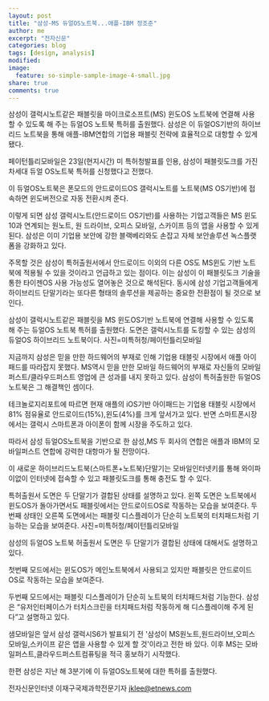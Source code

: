 ```yaml
---
layout: post
title: "삼성-MS 듀얼OS노트북...애플-IBM 정조준"
author: me
excerpt: "전자신문"
categories: blog
tags: [design, analysis]
modified:
image:
  feature: so-simple-sample-image-4-small.jpg
share: true
comments: true
---
```


삼성이 갤럭시노트같은 패블릿을 마이크로소프트(MS) 윈도OS 노트북에 연결해 사용할 수 있도록 해 주는 듀얼OS 노트북 특허를 출원했다. 삼성은 이 듀얼OS기반의 하이브리드 노트북을 통해 애플-IBM연합의 기업용 패블릿 전략에 효율적으로 대항할 수 있게 됐다. 

페이턴틀리모바일은 23일(현지시간) 미 특허청발표를 인용, 삼성이 패블릿도크를 가진 차세대 듀얼 OS노트북 특허를 신청했다고 전했다. 

이 듀얼OS노트북은 폰모드의 안드로이드OS 갤럭시노트를 노트북(MS OS기반)에 접속하면 윈도버전으로 자동 전환시켜 준다. 

이렇게 되면 삼성 갤럭시노트(안드로이드 OS기반)를 사용하는 기업고객들은 MS 윈도10과 연계되는 원노트, 원 드라이브, 오피스 모바일, 스카이프 등의 앱을 사용할 수 있게 된다. 삼성은 이미 기업용 보안에 강한 블랙베리와도 손잡고 자체 보안솔루션 녹스플랫폼을 강화하고 있다. 

주목할 것은 삼성이 특허출원서에서 안드로이드 이외의 다른 OS도 MS윈도 기반 노트북에 적용될 수 있을 것이라고 언급하고 있는 점이다. 이는 삼성이 이 패블릿도크 기술을 통한 타이젠OS 사용 가능성도 열어놓은 것으로 해석된다. 동시에 삼성 기업고객들에게 하이브리드 단말기라는 또다른 형태의 솔루션을 제공하는 중요한 전환점이 될 것으로 보인다. 



삼성이 갤럭시노트같은 패블릿을 MS 윈도OS기반 노트북에 연결해 사용할 수 있도록 해 주는 듀얼OS 노트북 특허를 출원했다. 도면은 갤럭시노트를 도킹할 수 있는 삼성의 듀얼OS 하이브리드 노트북이다. 사진=미특허청/페이턴틀리모바일


지금까지 삼성은 믿을 만한 하드웨어의 부재로 인해 기업용 태블릿 시장에서 애플 아이패드를 따라잡지 못했다. MS역시 믿을 만한 모바일 하드웨어의 부재로 자신들의 모바일퍼스트/클라우드퍼스트 영업에 큰 성과를 내지 못하고 있다. 삼성이 특허출원한 듀얼OS노트북은 그 해결책인 셈이다. 

테크놀로지리포트에 따르면 현재 애플의 iOS기반 아이패드는 기업용 태블릿 시장에서 81% 점유율로 안드로이드(15%),윈도(4%)를 크게 앞서가고 있다. 반면 스마트폰시장에서는 갤럭시 스마트폰과 아이폰이 함께 시장을 주도하고 있다. 

따라서 삼성 듀얼OS노트북을 기반으로 한 삼성,MS 두 회사의 연합은 애플과 IBM의 모바일퍼스트 연합에 강력한 대항마가 될 전망이다.

이 새로운 하이브리드노트북(스마트폰+노트북)단말기는 모바일인터넷키를 통해 와이파이없이 인터넷에 접속할 수 있고 패블릿도크를 통해 충전도 할 수 있다. 


특허출원서 도면은 두 단말기가 결합된 상태를 설명하고 있다. 왼쪽 도면은 노트북에서 윈도OS가 돌아가면서도 패블릿에서는 안드로이드OS로 작동하는 모습을 보여준다. 두번째 상태인 오른쪽 도면에서는 패블릿 디스플레이가 단순히 노트북의 터치패드처럼 기능하는 모습을 보여준다. 사진=미특허청/페이턴틀리모바일


삼성의 듀얼OS 노트북 허출원서 도면은 두 단말기가 결합된 상태에 대해서도 설명하고 있다. 

첫번째 모드에서는 윈도OS가 메인노트북에서 사용되고 있지만 패블릿은 안드로이드OS로 작동하는 모습을 보여준다. 

두번째 모드에서는 패블릿 디스플레이가 단순히 노트북의 터치패드처럼 기능한다. 삼성은 “유저인터페이스가 터치스크린을 터치패드처럼 작동하게 해 디스플레이해 주게 된다”고 설명하고 있다. 

샘모바일은 앞서 삼성 갤럭시S6가 발표되기 전 '삼성이 MS원노트,원드라이브,오피스모바일,스카이프 같은 앱을 사용할 수 있게 할 것'이라고 전한 바 있다. 이후 MS는 모바일퍼스트,클라우드퍼스트컴퓨팅을 적극 홍보하기 시작했다. 

한편 삼성은 지난 해 3분기에 이 듀얼OS노트북에 대한 특허를 출원했다. 

전자신문인터넷 이재구국제과학전문기자 jklee@etnews.com
